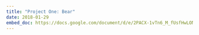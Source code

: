 ```yaml
---
title: "Project One: Bear"
date: 2018-01-29
embed_doc: https://docs.google.com/document/d/e/2PACX-1vTn6_M_fUsfHwLONjLmkkCNf22WDgzP77YwUjwcmH5tyq8LUOkM7t5VLo1MP3GDC55ih8uh-JYSanP5/pub
---
```

